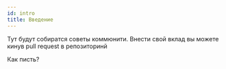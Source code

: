 ```yaml
---
id: intro
title: Введение
---
```


Тут будут собиратся советы коммюнити.
Внести свой вклад вы можете кинув pull request в репозиторинй

Как писть?

